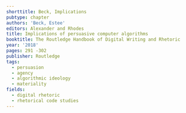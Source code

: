 ```yaml
---
shorttitle: Beck, Implications
pubtype: chapter
authors: 'Beck, Estee'
editors: Alexander and Rhodes
title: Implications of persuasive computer algorithms
booktitle: The Routledge Handbook of Digital Writing and Rhetoric
year: '2018'
pages: 291 -302
publisher: Routledge
tags:
  - persuasion
  - agency
  - algorithmic ideology
  - materiality
fields:
  - digital rhetoric
  - rhetorical code studies
---
```

